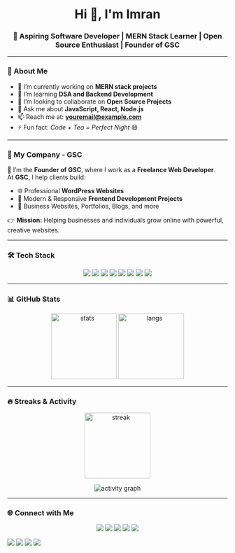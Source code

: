 <h1 align="center">Hi 👋, I'm Imran</h1>
<h3 align="center">🚀 Aspiring Software Developer | MERN Stack Learner | Open Source Enthusiast | Founder of GSC</h3>

---

### 🌟 About Me
- 🔭 I’m currently working on **MERN stack projects**  
- 🌱 I’m learning **DSA and Backend Development**  
- 👯 I’m looking to collaborate on **Open Source Projects**  
- 💬 Ask me about **JavaScript, React, Node.js**  
- 📫 Reach me at: **youremail@example.com**  
- ⚡ Fun fact: *Code + Tea = Perfect Night* 😄  

---

### 🏢 My Company - GSC
🚀 I’m the **Founder of GSC**, where I work as a **Freelance Web Developer**.  
At **GSC**, I help clients build:
- 🌐 Professional **WordPress Websites**  
- 🎨 Modern & Responsive **Frontend Development Projects**  
- 💼 Business Websites, Portfolios, Blogs, and more  

👉 **Mission:** Helping businesses and individuals grow online with powerful, creative websites.  

---

### 🛠️ Tech Stack
<p align="center">
  <img src="https://img.shields.io/badge/HTML5-E34F26?style=for-the-badge&logo=html5&logoColor=white"/>
  <img src="https://img.shields.io/badge/CSS3-1572B6?style=for-the-badge&logo=css3&logoColor=white"/>
  <img src="https://img.shields.io/badge/JavaScript-F7DF1E?style=for-the-badge&logo=javascript&logoColor=black"/>
  <img src="https://img.shields.io/badge/React-61DAFB?style=for-the-badge&logo=react&logoColor=black"/>
  <img src="https://img.shields.io/badge/Node.js-339933?style=for-the-badge&logo=node.js&logoColor=white"/>
  <img src="https://img.shields.io/badge/Express.js-000000?style=for-the-badge&logo=express&logoColor=white"/>
  <img src="https://img.shields.io/badge/MongoDB-47A248?style=for-the-badge&logo=mongodb&logoColor=white"/>
  <img src="https://img.shields.io/badge/WordPress-21759B?style=for-the-badge&logo=wordpress&logoColor=white"/>
</p>

---

### 📊 GitHub Stats
<p align="center">
  <img src="https://github-readme-stats.vercel.app/api?username=gscubess&show_icons=true&theme=tokyonight" alt="stats" height="150"/>
  <img src="https://github-readme-stats.vercel.app/api/top-langs/?username=gscubess&layout=compact&theme=tokyonight" alt="langs" height="150"/>
</p>

---

### 🔥 Streaks & Activity
<p align="center">
  <img src="https://streak-stats.demolab.com?user=gscubess&theme=tokyonight&hide_border=true" alt="streak" height="150"/>
</p>

<p align="center">
  <img src="https://github-readme-activity-graph.vercel.app/graph?username=gscubess&theme=tokyo-night" alt="activity graph"/>
</p>

---

### 🌐 Connect with Me
<p align="center">
  <!-- Islamic Pages -->
  <a href="https://www.facebook.com/share/1ELyq8doBN/"><img src="https://img.shields.io/badge/Facebook%20Islamic-1877F2?style=for-the-badge&logo=facebook&logoColor=white"/></a>
  <a href="https://www.instagram.com/dar_ul_g?igsh=MXY1eXdwcjdqNzZ0bw=="><img src="https://img.shields.io/badge/Instagram%20Islamic-E4405F?style=for-the-badge&logo=instagram&logoColor=white"/></a>
  <a href="https://pin.it/3cQiS2fQC"><img src="https://img.shields.io/badge/Pinterest%20Islamic-BD081C?style=for-the-badge&logo=pinterest&logoColor=white"/></a>
  <a href="https://www.youtube.com/@dar_ul_g"><img src="https://img.shields.io/badge/YouTube%20Islamic-FF0000?style=for-the-badge&logo=youtube&logoColor=white"/></a>
  <a href="https://www.threads.com/@dar_ul_g"><img src="https://img.shields.io/badge/Threads-000000?style=for-the-badge&logo=threads&logoColor=white"/></a>

  <br/>

  <!-- Founder / Company -->
  <a href="https://www.instagram.com/gscubess?igsh=anBqc2owNm1zZGRo"><img src="https://img.shields.io/badge/Instagram%20Founder-E4405F?style=for-the-badge&logo=instagram&logoColor=white"/></a>
  <a href="https://www.facebook.com/share/1FZuGFxMWt/"><img src="https://img.shields.io/badge/Facebook%20Founder-1877F2?style=for-the-badge&logo=facebook&logoColor=white"/></a>
  <a href="https://www.youtube.com/@gscubess"><img src="https://img.shields.io/badge/YouTube%20Founder-FF0000?style=for-the-badge&logo=youtube&logoColor=white"/></a>
  <a href="https://x.com/itzsekhh?t=NMg_nyo64pWWsWBxnQBkxQ&s=09"><img src="https://img.shields.io/badge/Twitter%20(X)-1DA1F2?style=for-the-badge&logo=twitter&logoColor=white"/></a>
</p>
